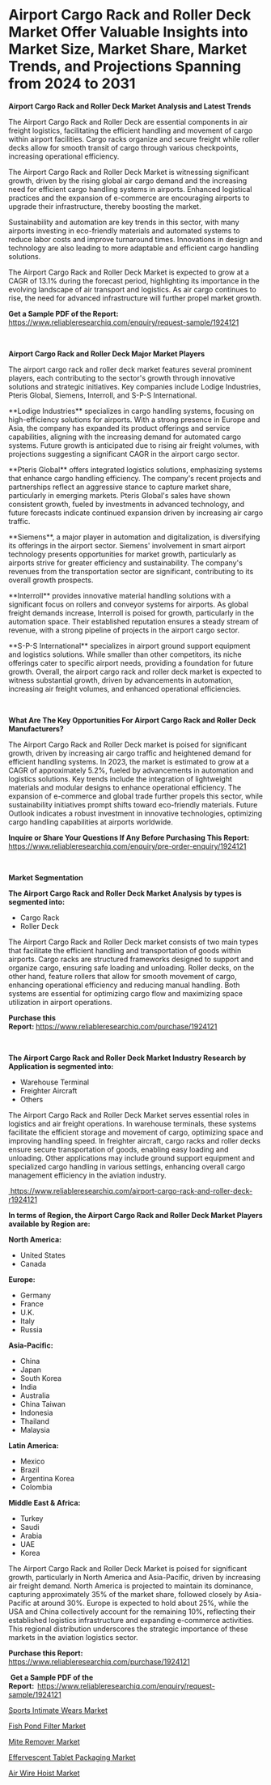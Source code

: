 <p><h1>Airport Cargo Rack and Roller Deck Market Offer Valuable Insights into Market Size, Market Share, Market Trends, and Projections Spanning from 2024 to 2031</h1></p><p><strong>Airport Cargo Rack and Roller Deck Market Analysis and Latest Trends</strong></p>
<p><p>The Airport Cargo Rack and Roller Deck are essential components in air freight logistics, facilitating the efficient handling and movement of cargo within airport facilities. Cargo racks organize and secure freight while roller decks allow for smooth transit of cargo through various checkpoints, increasing operational efficiency.</p><p>The Airport Cargo Rack and Roller Deck Market is witnessing significant growth, driven by the rising global air cargo demand and the increasing need for efficient cargo handling systems in airports. Enhanced logistical practices and the expansion of e-commerce are encouraging airports to upgrade their infrastructure, thereby boosting the market.</p><p>Sustainability and automation are key trends in this sector, with many airports investing in eco-friendly materials and automated systems to reduce labor costs and improve turnaround times. Innovations in design and technology are also leading to more adaptable and efficient cargo handling solutions.</p><p>The Airport Cargo Rack and Roller Deck Market is expected to grow at a CAGR of 13.1% during the forecast period, highlighting its importance in the evolving landscape of air transport and logistics. As air cargo continues to rise, the need for advanced infrastructure will further propel market growth.</p></p>
<p><strong>Get a Sample PDF of the Report:&nbsp;</strong> <a href="https://www.reliableresearchiq.com/enquiry/request-sample/1924121?utm_campaign=1283&utm_medium=2&utm_source=Github&utm_content=ia&utm_term=24102024&utm_id=airport-cargo-rack-and-roller-deck">https://www.reliableresearchiq.com/enquiry/request-sample/1924121</a></p>
<p>&nbsp;</p>
<p><strong>Airport Cargo Rack and Roller Deck Major Market Players</strong></p>
<p><p>The airport cargo rack and roller deck market features several prominent players, each contributing to the sector's growth through innovative solutions and strategic initiatives. Key companies include Lodige Industries, Pteris Global, Siemens, Interroll, and S-P-S International.</p><p>**Lodige Industries** specializes in cargo handling systems, focusing on high-efficiency solutions for airports. With a strong presence in Europe and Asia, the company has expanded its product offerings and service capabilities, aligning with the increasing demand for automated cargo systems. Future growth is anticipated due to rising air freight volumes, with projections suggesting a significant CAGR in the airport cargo sector.</p><p>**Pteris Global** offers integrated logistics solutions, emphasizing systems that enhance cargo handling efficiency. The company's recent projects and partnerships reflect an aggressive stance to capture market share, particularly in emerging markets. Pteris Global's sales have shown consistent growth, fueled by investments in advanced technology, and future forecasts indicate continued expansion driven by increasing air cargo traffic.</p><p>**Siemens**, a major player in automation and digitalization, is diversifying its offerings in the airport sector. Siemens' involvement in smart airport technology presents opportunities for market growth, particularly as airports strive for greater efficiency and sustainability. The company's revenues from the transportation sector are significant, contributing to its overall growth prospects.</p><p>**Interroll** provides innovative material handling solutions with a significant focus on rollers and conveyor systems for airports. As global freight demands increase, Interroll is poised for growth, particularly in the automation space. Their established reputation ensures a steady stream of revenue, with a strong pipeline of projects in the airport cargo sector.</p><p>**S-P-S International** specializes in airport ground support equipment and logistics solutions. While smaller than other competitors, its niche offerings cater to specific airport needs, providing a foundation for future growth. Overall, the airport cargo rack and roller deck market is expected to witness substantial growth, driven by advancements in automation, increasing air freight volumes, and enhanced operational efficiencies.</p></p>
<p>&nbsp;</p>
<p><strong>What Are The Key Opportunities For Airport Cargo Rack and Roller Deck Manufacturers?</strong></p>
<p><p>The Airport Cargo Rack and Roller Deck market is poised for significant growth, driven by increasing air cargo traffic and heightened demand for efficient handling systems. In 2023, the market is estimated to grow at a CAGR of approximately 5.2%, fueled by advancements in automation and logistics solutions. Key trends include the integration of lightweight materials and modular designs to enhance operational efficiency. The expansion of e-commerce and global trade further propels this sector, while sustainability initiatives prompt shifts toward eco-friendly materials. Future Outlook indicates a robust investment in innovative technologies, optimizing cargo handling capabilities at airports worldwide.</p></p>
<p><strong>Inquire or Share Your Questions If Any Before Purchasing This Report:</strong> <a href="https://www.reliableresearchiq.com/enquiry/pre-order-enquiry/1924121?utm_campaign=1283&utm_medium=2&utm_source=Github&utm_content=ia&utm_term=24102024&utm_id=airport-cargo-rack-and-roller-deck">https://www.reliableresearchiq.com/enquiry/pre-order-enquiry/1924121</a></p>
<p>&nbsp;</p>
<p><strong>Market Segmentation</strong></p>
<p><strong>The Airport Cargo Rack and Roller Deck Market Analysis by types is segmented into:</strong></p>
<p><ul><li>Cargo Rack</li><li>Roller Deck</li></ul></p>
<p><p>The Airport Cargo Rack and Roller Deck market consists of two main types that facilitate the efficient handling and transportation of goods within airports. Cargo racks are structured frameworks designed to support and organize cargo, ensuring safe loading and unloading. Roller decks, on the other hand, feature rollers that allow for smooth movement of cargo, enhancing operational efficiency and reducing manual handling. Both systems are essential for optimizing cargo flow and maximizing space utilization in airport operations.</p></p>
<p><strong>Purchase this Report:&nbsp;</strong><a href="https://www.reliableresearchiq.com/purchase/1924121?utm_campaign=1283&utm_medium=2&utm_source=Github&utm_content=ia&utm_term=24102024&utm_id=airport-cargo-rack-and-roller-deck">https://www.reliableresearchiq.com/purchase/1924121</a></p>
<p>&nbsp;</p>
<p><strong>The Airport Cargo Rack and Roller Deck Market Industry Research by Application is segmented into:</strong></p>
<p><ul><li>Warehouse Terminal</li><li>Freighter Aircraft</li><li>Others</li></ul></p>
<p><p>The Airport Cargo Rack and Roller Deck Market serves essential roles in logistics and air freight operations. In warehouse terminals, these systems facilitate the efficient storage and movement of cargo, optimizing space and improving handling speed. In freighter aircraft, cargo racks and roller decks ensure secure transportation of goods, enabling easy loading and unloading. Other applications may include ground support equipment and specialized cargo handling in various settings, enhancing overall cargo management efficiency in the aviation industry.</p></p>
<p><a href="https://www.reliableresearchiq.com/airport-cargo-rack-and-roller-deck-r1924121?utm_campaign=1283&utm_medium=2&utm_source=Github&utm_content=ia&utm_term=24102024&utm_id=airport-cargo-rack-and-roller-deck">&nbsp;https://www.reliableresearchiq.com/airport-cargo-rack-and-roller-deck-r1924121</a></p>
<p><strong>In terms of Region, the Airport Cargo Rack and Roller Deck Market Players available by Region are:</strong></p>
<p>
    <p> <strong> North America: </strong>
        <ul>
            <li>United States</li>
            <li>Canada</li>
        </ul>
        </p> 
    <p> <strong> Europe: </strong>
        <ul>
            <li>Germany</li>
            <li>France</li>
            <li>U.K.</li>
            <li>Italy</li>
            <li>Russia</li>
        </ul>
        </p> 
    <p> <strong> Asia-Pacific: </strong>
        <ul>
            <li>China</li>
            <li>Japan</li>
            <li>South Korea</li>
            <li>India</li>
            <li>Australia</li>
            <li>China Taiwan</li>
            <li>Indonesia</li>
            <li>Thailand</li>
            <li>Malaysia</li>
        </ul>
        </p> 
    <p> <strong> Latin America: </strong>
        <ul>
            <li>Mexico</li>
            <li>Brazil</li>
            <li>Argentina Korea</li>
            <li>Colombia</li>
        </ul>
        </p> 
    <p> <strong> Middle East & Africa: </strong>
        <ul>
            <li>Turkey</li>
            <li>Saudi</li>
            <li>Arabia</li>
            <li>UAE</li>
            <li>Korea</li>
        </ul>
    </p>
    </p>
<p><p>The Airport Cargo Rack and Roller Deck Market is poised for significant growth, particularly in North America and Asia-Pacific, driven by increasing air freight demand. North America is projected to maintain its dominance, capturing approximately 35% of the market share, followed closely by Asia-Pacific at around 30%. Europe is expected to hold about 25%, while the USA and China collectively account for the remaining 10%, reflecting their established logistics infrastructure and expanding e-commerce activities. This regional distribution underscores the strategic importance of these markets in the aviation logistics sector.</p></p>
<p><strong>Purchase this Report: </strong><a href="https://www.reliableresearchiq.com/purchase/1924121?utm_campaign=1283&utm_medium=2&utm_source=Github&utm_content=ia&utm_term=24102024&utm_id=airport-cargo-rack-and-roller-deck">https://www.reliableresearchiq.com/purchase/1924121</a></p>
<p>&nbsp;<strong>Get a Sample PDF of the Report:&nbsp;&nbsp;</strong><a href="https://www.reliableresearchiq.com/enquiry/request-sample/1924121?utm_campaign=1283&utm_medium=2&utm_source=Github&utm_content=ia&utm_term=24102024&utm_id=airport-cargo-rack-and-roller-deck">https://www.reliableresearchiq.com/enquiry/request-sample/1924121</a></p>
<p><strong></strong></p>
<p><p><a href="https://github.com/anaeilandos/Market-Research-Report-List-1/blob/main/sports-intimate-wears-market.md?utm_campaign=1283&utm_medium=2&utm_source=Github&utm_content=ia&utm_term=24102024&utm_id=airport-cargo-rack-and-roller-deck">Sports Intimate Wears Market</a></p><p><a href="https://issuu.com/reportprime-2/docs/fish-pond-filter-market-size-2030.pptx?utm_campaign=1283&utm_medium=2&utm_source=Github&utm_content=ia&utm_term=24102024&utm_id=airport-cargo-rack-and-roller-deck">Fish Pond Filter Market</a></p><p><a href="https://issuu.com/reportprime-2/docs/mite-remover-market-size-2030.pptx_0f8e275317c36e?utm_campaign=1283&utm_medium=2&utm_source=Github&utm_content=ia&utm_term=24102024&utm_id=airport-cargo-rack-and-roller-deck">Mite Remover Market</a></p><p><a href="https://www.linkedin.com/pulse/effervescent-tablet-packaging-market-drivers-challenges-forecast-stqlf?utm_campaign=1283&utm_medium=2&utm_source=Github&utm_content=ia&utm_term=24102024&utm_id=airport-cargo-rack-and-roller-deck">Effervescent Tablet Packaging Market</a></p><p><a href="https://github.com/fosters9adames/Market-Research-Report-List-1/blob/main/air-wire-hoist-market.md?utm_campaign=1283&utm_medium=2&utm_source=Github&utm_content=ia&utm_term=24102024&utm_id=airport-cargo-rack-and-roller-deck">Air Wire Hoist Market</a></p></p>